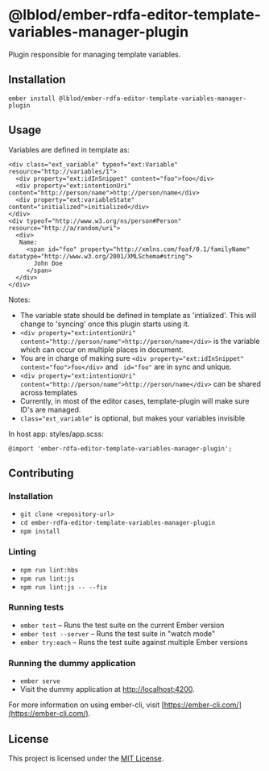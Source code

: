 @lblod/ember-rdfa-editor-template-variables-manager-plugin
==============================================================================

Plugin responsible for managing template variables.

Installation
------------------------------------------------------------------------------

```
ember install @lblod/ember-rdfa-editor-template-variables-manager-plugin
```


Usage
------------------------------------------------------------------------------
Variables are defined in template as:

```
<div class="ext_variable" typeof="ext:Variable" resource="http://variables/1">
  <div property="ext:idInSnippet" content="foo">foo</div>
  <div property="ext:intentionUri" content="http://person/name">http://person/name</div>
  <div property="ext:variableState" content="initialized">initialized</div>
</div>
<div typeof="http://www.w3.org/ns/person#Person" resource="http://a/random/uri">
  <div>
   Name:
     <span id="foo" property="http://xmlns.com/foaf/0.1/familyName" datatype="http://www.w3.org/2001/XMLSchema#string">
       John Doe
     </span>
  </div>
</div>
```
Notes:

* The variable state should be defined in template as 'intialized'. This will change to 'syncing' once this plugin starts using it.
* `<div property="ext:intentionUri" content="http://person/name">http://person/name</div>` is the variable which can occur on multiple places in document.
* You are in charge of making sure `<div property="ext:idInSnippet" content="foo">foo</div>` and ` id="foo"` are in sync and unique.
* `<div property="ext:intentionUri" content="http://person/name">http://person/name</div>` can be shared across templates
* Currently, in most of the editor cases, template-plugin will make sure ID's are managed.
* `class="ext_variable"` is optional, but makes your variables invisible

In host app:  styles/app.scss:
```
@import 'ember-rdfa-editor-template-variables-manager-plugin';
```


Contributing
------------------------------------------------------------------------------

### Installation

* `git clone <repository-url>`
* `cd ember-rdfa-editor-template-variables-manager-plugin`
* `npm install`

### Linting

* `npm run lint:hbs`
* `npm run lint:js`
* `npm run lint:js -- --fix`

### Running tests

* `ember test` – Runs the test suite on the current Ember version
* `ember test --server` – Runs the test suite in "watch mode"
* `ember try:each` – Runs the test suite against multiple Ember versions

### Running the dummy application

* `ember serve`
* Visit the dummy application at [http://localhost:4200](http://localhost:4200).

For more information on using ember-cli, visit [https://ember-cli.com/](https://ember-cli.com/).

License
------------------------------------------------------------------------------

This project is licensed under the [MIT License](LICENSE.md).
